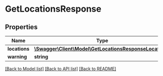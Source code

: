 # GetLocationsResponse

## Properties
Name | Type | Description | Notes
------------ | ------------- | ------------- | -------------
**locations** | [**\Swagger\Client\Model\GetLocationsResponseLocation[]**](GetLocationsResponseLocation.md) |  | [optional] 
**warning** | **string** |  | [optional] 

[[Back to Model list]](../../README.md#documentation-for-models) [[Back to API list]](../../README.md#documentation-for-api-endpoints) [[Back to README]](../../README.md)


